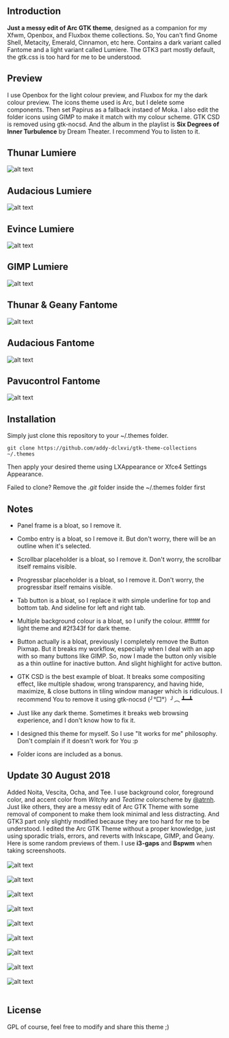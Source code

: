 ## Introduction
**Just a messy edit of Arc GTK theme**, designed as a companion for my Xfwm, Openbox, and Fluxbox theme collections. 
So, You can't find Gnome Shell, Metacity, Emerald, Cinnamon, etc here. 
Contains a dark variant called Fantome and a light variant called Lumiere.
The GTK3 part mostly default, the gtk.css is too hard for me to be understood. 

## Preview
I use Openbox for the light colour preview, and Fluxbox for my the dark colour preview. 
The icons theme used is Arc, but I delete some components. Then set Papirus as a fallback instaed of Moka. 
I also edit the folder icons using GIMP to make it match with my colour scheme.
GTK CSD is removed using gtk-nocsd. 
And the album in the playlist is **Six Degrees of Inner Turbulence** by Dream Theater. I recommend You to listen to it.

## Thunar Lumiere
![alt text](https://raw.githubusercontent.com/addy-dclxvi/gtk-theme-collections/master/thunar-light.jpg) <br />

## Audacious Lumiere
![alt text](https://raw.githubusercontent.com/addy-dclxvi/gtk-theme-collections/master/audacious-light.jpg) <br />

## Evince Lumiere
![alt text](https://raw.githubusercontent.com/addy-dclxvi/gtk-theme-collections/master/evince-light.jpg) <br />

## GIMP Lumiere
![alt text](https://raw.githubusercontent.com/addy-dclxvi/gtk-theme-collections/master/gimp-light.jpg) <br />

## Thunar & Geany Fantome
![alt text](https://raw.githubusercontent.com/addy-dclxvi/gtk-theme-collections/master/geany-dark.jpg) <br />

## Audacious Fantome
![alt text](https://raw.githubusercontent.com/addy-dclxvi/gtk-theme-collections/master/audacious-dark.jpg) <br />

## Pavucontrol Fantome
![alt text](https://raw.githubusercontent.com/addy-dclxvi/gtk-theme-collections/master/pavucontrol-dark.jpg) <br />


## Installation
Simply just clone this repository to your ~/.themes folder.
```
git clone https://github.com/addy-dclxvi/gtk-theme-collections ~/.themes
```
Then apply your desired theme using LXAppearance or Xfce4 Settings Appearance.

Failed to clone? Remove the *.git* folder inside the ~/.themes folder first

## Notes

- Panel frame is a bloat, so I remove it.

- Combo entry is a bloat, so I remove it. But don't worry, there will be an outline when it's selected.

- Scrollbar placeholder is a bloat, so I remove it. Don't worry, the scrollbar itself remains visible.

- Progressbar placeholder is a bloat, so I remove it. Don't worry, the progressbar itself remains visible.

- Tab button is a bloat, so I replace it with simple underline for top and bottom tab. And sideline for left and right tab.

- Multiple background colour is a bloat, so I unify the colour. #ffffff for light theme and #2f343f for dark theme.

- Button actually is a bloat, previously I completely remove the Button Pixmap. 
But it breaks my workflow, especially when I deal with an app with so many buttons like GIMP. 
So, now I made the button only visible as a thin outline for inactive button. And slight highlight for active button.

- GTK CSD is the best example of bloat. It breaks some compositing effect, like multiple shadow, wrong transparency, and having hide, maximize, & close buttons in tiling window manager which is ridiculous. 
I recommend You to remove it using gtk-nocsd (╯°□°）╯︵ ┻━┻

- Just like any dark theme. Sometimes it breaks web browsing experience, and I don't know how to fix it.

- I designed this theme for myself. So I use "It works for me" philosophy. Don't complain if it doesn't work for You :p

- Folder icons are included as a bonus.

## Update 30 August 2018
Added Noita, Vescita, Ocha, and Tee.
I use background color, foreground color, and accent color from *Witchy* and *Teatime* colorscheme by [@atrnh](https://github.com/atrnh). 
Just like others, they are a messy edit of Arc GTK Theme with some removal of component to make them look minimal and less distracting.
And GTK3 part only slightly modified because they are too hard for me to be understood.
I edited the Arc GTK Theme without a proper knowledge, just using sporadic trials, errors, and reverts with Inkscape, GIMP, and Geany.
Here is some random previews of them. I use **i3-gaps** and **Bspwm** when taking screenshoots. <br /> <br />
![alt text](https://raw.githubusercontent.com/addy-dclxvi/gtk-theme-collections/master/evince-ocha.jpg) <br /> <br />
![alt text](https://raw.githubusercontent.com/addy-dclxvi/gtk-theme-collections/master/thunar-noita.jpg) <br /> <br />
![alt text](https://raw.githubusercontent.com/addy-dclxvi/gtk-theme-collections/master/pcmanfm-tee.jpg) <br /> <br />
![alt text](https://raw.githubusercontent.com/addy-dclxvi/gtk-theme-collections/master/geany-noita.jpg) <br /> <br />
![alt text](https://raw.githubusercontent.com/addy-dclxvi/gtk-theme-collections/master/evince2-ocha.jpg) <br /> <br />
![alt text](https://raw.githubusercontent.com/addy-dclxvi/gtk-theme-collections/master/gimp-vestica.jpg) <br /> <br />
![alt text](https://raw.githubusercontent.com/addy-dclxvi/gtk-theme-collections/master/firefox-ocha.jpg) <br /> <br />
![alt text](https://raw.githubusercontent.com/addy-dclxvi/gtk-theme-collections/master/audacious-noita.jpg) <br /> <br />
![alt text](https://raw.githubusercontent.com/addy-dclxvi/gtk-theme-collections/master/thunar-tee.jpg) <br /> <br />

## License

GPL of course, feel free to modify and share this theme ;)
